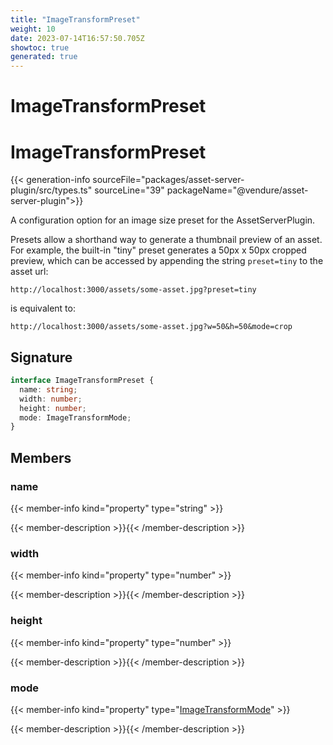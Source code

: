 ```yaml
---
title: "ImageTransformPreset"
weight: 10
date: 2023-07-14T16:57:50.705Z
showtoc: true
generated: true
---
```

<!-- This file was generated from the Vendure source. Do not modify. Instead, re-run the "docs:build" script -->

# ImageTransformPreset
<div class="symbol">


# ImageTransformPreset

{{< generation-info sourceFile="packages/asset-server-plugin/src/types.ts" sourceLine="39" packageName="@vendure/asset-server-plugin">}}

A configuration option for an image size preset for the AssetServerPlugin.

Presets allow a shorthand way to generate a thumbnail preview of an asset. For example,
the built-in "tiny" preset generates a 50px x 50px cropped preview, which can be accessed
by appending the string `preset=tiny` to the asset url:

`http://localhost:3000/assets/some-asset.jpg?preset=tiny`

is equivalent to:

`http://localhost:3000/assets/some-asset.jpg?w=50&h=50&mode=crop`

## Signature

```TypeScript
interface ImageTransformPreset {
  name: string;
  width: number;
  height: number;
  mode: ImageTransformMode;
}
```
## Members

### name

{{< member-info kind="property" type="string"  >}}

{{< member-description >}}{{< /member-description >}}

### width

{{< member-info kind="property" type="number"  >}}

{{< member-description >}}{{< /member-description >}}

### height

{{< member-info kind="property" type="number"  >}}

{{< member-description >}}{{< /member-description >}}

### mode

{{< member-info kind="property" type="<a href='/typescript-api/core-plugins/asset-server-plugin/image-transform-mode#imagetransformmode'>ImageTransformMode</a>"  >}}

{{< member-description >}}{{< /member-description >}}


</div>
